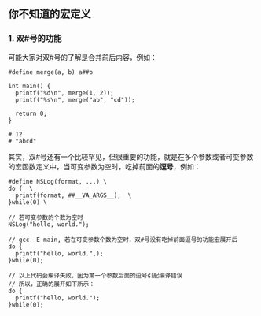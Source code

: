 ## 你不知道的宏定义

### 1. 双#号的功能

可能大家对双#号的了解是合并前后内容，例如：

```
#define merge(a, b) a##b

int main() {
  printf("%d\n", merge(1, 2));
  printf("%s\n", merge("ab", "cd"));

  return 0;
}

# 12
# "abcd"
```

其实，双#号还有一个比较罕见，但很重要的功能，就是在多个参数或者可变参数的宏函数定义中，当可变参数为空时，吃掉前面的**逗号**，例如：

```
#define NSLog(format, ...) \
do {  \
  printf(format, ##__VA_ARGS__);  \
}while(0) \

// 若可变参数的个数为空时
NSLog("hello, world.");

// gcc -E main, 若在可变参数个数为空时，双#号没有吃掉前面逗号的功能宏展开后
do {
  printf("hello, world.",);
}while(0);

// 以上代码会编译失败，因为第一个参数后面的逗号引起编译错误
// 所以，正确的展开如下所示：
do {
  printf("hello, world.");
}while(0);

```
